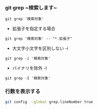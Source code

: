 
### git grep ~検索します~
```git
git grep '検索対象'
```

* 拡張子を指定する場合

```git
git grep '検索対象' -- "*.拡張子"
```

* 大文字小文字を区別しない -i

```git
git grep -i '検索対象' 
```

* バイナリを除外 -I

```git
git grep -I '検索対象' 
```

### 行数を表示する

```sh
git config --global grep.lineNumber true
```
